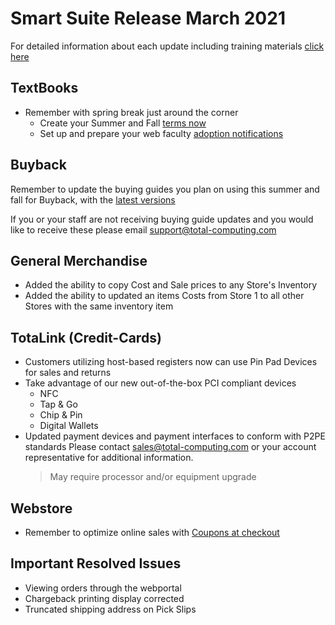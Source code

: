 # Smart Suite Release March 2021

<PageHeader />

For detailed information about each update including training materials [click here](https://training.total-computing.com/dwkb/tech-update/)

## TextBooks

*  Remember with spring break just around the corner
   *  Create your Summer and Fall [terms now](https://training.total-computing.com/dwkb/textbook-training/)
   *  Set up and prepare your web faculty [adoption notifications](https://training.total-computing.com/dwkb/advanced-faculty-adoptions-store-side/)

## Buyback
Remember to update the buying guides you plan on using this summer and fall for Buyback, with the [latest versions](https://training.total-computing.com/dwkb/wholesale-guide-update/)

If you or your staff are not receiving buying guide updates and you would like to receive these please email [support@total-computing.com](mailto:support@total-computing.com)

## General Merchandise

* Added the ability to copy Cost and Sale prices to any Store's Inventory
* Added the ability to updated an items Costs from Store 1 to all other Stores with the same inventory item

## TotaLink (Credit-Cards)

* Customers utilizing host-based registers now can use Pin Pad Devices for sales and returns
* Take advantage of our new out-of-the-box PCI compliant devices
  * NFC
  * Tap & Go
  * Chip & Pin
  * Digital Wallets
* Updated payment devices and payment interfaces to conform with P2PE standards Please contact [sales@total-computing.com](mailto:sales@total-computing.com) or your account representative for additional information.
    > May require processor and/or equipment upgrade

## Webstore

* Remember to optimize online sales with [Coupons at checkout](https://training.total-computing.com/dwkb/coupon-promo-voucher-gift-certificate-and-gift-card-setup-online-redemption-and-checkout/)

## Important Resolved Issues

* Viewing orders through the webportal
* Chargeback printing display corrected
* Truncated shipping address on Pick Slips

<PageFooter />